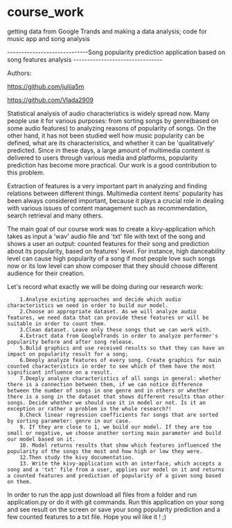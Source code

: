 # course_work
getting data from Google Trands and making a data analysis; code for music app and song analysis

-----------------------------Song popularity prediction application based on song features analysis -------------------------------- 

Authors:  

https://github.com/juliia5m 

https://github.com/Vlada2909

Statistical analysis of audio characteristics is widely spread now. Many people use it for various purposes: from sorting songs by genre(based on some audio features) to analyzing reasons of popularity of songs. On the other hand, it has not been studied well how music popularity can be defined, what are its characteristics, and whether it can be 'qualitatively' predicted. Since in these days, a large amount of multimedia content is delivered to users through various media and platforms, popularity prediction has become more practical. Our work is a good contribution to this problem.

Extraction of features is a very important part in analyzing and finding relations between different things. Multimedia content items' popularity has been always considered important, because it plays a crucial role in dealing with various issues of content management such as recommendation, search retrieval and many others. 

The main goal of our course work was to create a kivy-application which takes as input a 'wav' audio file and 'txt' file with text of the song and shows a user an output: counted features for their song and prediction about its popularity, based on features' level. For instance, high danceability level can cause high popularity of a song if most people love such songs now or its low level can show composer that they should choose different audience for their creation.

Let's record what exactly we will be doing during our research work:

        1.Analyse existing approaches and decide which audio characteristics we need in order to build our model.
        2.Choose an appropriate dataset. As we will analyze audio features, we need data that can provide these features or will be suitable in order to count them.
        3.Clean dataset. Leave only these songs that we can work with.
        4.Extract data from GoogleTrands in order to analyze performer's popularity before and after song release.
        5.Bulid graphics and use received results so that they can have an impact on popularity result for a song;
        6.Deeply analyze features of every song. Create graphics for main counted characteristics in order to see which of them have the most significant influence on a result. 
        7.Deeply analyze characteristics of all songs in general: whether there is a connection between them, if we can notice difference between the number of songs in one genre and in others or whether there is a song in the dataset that shows different results than other songs. Decide whether we should use it in model or not. Is it an exception or rather a problem in the whole research?! 
        8.Check linear regression coefficients for songs that are sorted by sorting parameter: genre in our case. 
        9. If they are close to 1, we build our model. If they are too small or negative, we choose another sorting main parameter and build our model based on it. 
        10. Model returns results that show which features influenced the popularity of the songs the most and how high or low they were. 
        12.Then study the kivy documentation. 
        13. Write the kivy-application with an interface, which accepts a song and a 'txt' file from a user, applies our model on it and returns a counted features and prediction of popularity of a given song based on them. 
        
 
In order to run the app just download all files from a folder and run application.py or do it with git commands. Run this application on your song and see result on the screen or save your song popularity prediction and a few counted features to a txt file. Hope you wil like it ! ;)
        
        
        

 
